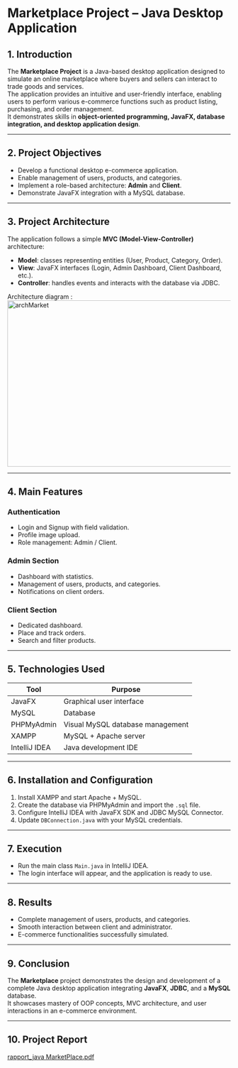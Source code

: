 # Marketplace Project – Java Desktop Application

## 1. Introduction
The **Marketplace Project** is a Java-based desktop application designed to simulate an online marketplace where buyers and sellers can interact to trade goods and services.  
The application provides an intuitive and user-friendly interface, enabling users to perform various e-commerce functions such as product listing, purchasing, and order management.  
It demonstrates skills in **object-oriented programming, JavaFX, database integration, and desktop application design**.

---

## 2. Project Objectives
- Develop a functional desktop e-commerce application.
- Enable management of users, products, and categories.
- Implement a role-based architecture: **Admin** and **Client**.
- Demonstrate JavaFX integration with a MySQL database.

---

## 3. Project Architecture
The application follows a simple **MVC (Model-View-Controller)** architecture:  
- **Model**: classes representing entities (User, Product, Category, Order).  
- **View**: JavaFX interfaces (Login, Admin Dashboard, Client Dashboard, etc.).  
- **Controller**: handles events and interacts with the database via JDBC.  

Architecture diagram :  
<img width="553" height="375" alt="archMarket" src="https://github.com/user-attachments/assets/6d074804-d944-49bd-ac17-a4d90e543db0" />


---

## 4. Main Features

### Authentication
- Login and Signup with field validation.
- Profile image upload.
- Role management: Admin / Client.

### Admin Section
- Dashboard with statistics.
- Management of users, products, and categories.
- Notifications on client orders.

### Client Section
- Dedicated dashboard.
- Place and track orders.
- Search and filter products.

---

##  5. Technologies Used

| Tool           | Purpose                                    |
|----------------|--------------------------------------------|
| JavaFX          | Graphical user interface                   |
| MySQL           | Database                                   |
| PHPMyAdmin      | Visual MySQL database management           |
| XAMPP           | MySQL + Apache server                       |
| IntelliJ IDEA   | Java development IDE                        |

---

##  6. Installation and Configuration
1. Install XAMPP and start Apache + MySQL.
2. Create the database via PHPMyAdmin and import the `.sql` file.
3. Configure IntelliJ IDEA with JavaFX SDK and JDBC MySQL Connector.
4. Update `DBConnection.java` with your MySQL credentials.

---

## 7. Execution
- Run the main class `Main.java` in IntelliJ IDEA.  
- The login interface will appear, and the application is ready to use.

---


## 8. Results
- Complete management of users, products, and categories.
- Smooth interaction between client and administrator.
- E-commerce functionalities successfully simulated.

---

## 9. Conclusion
The **Marketplace** project demonstrates the design and development of a complete Java desktop application integrating **JavaFX**, **JDBC**, and a **MySQL** database.  
It showcases mastery of OOP concepts, MVC architecture, and user interactions in an e-commerce environment.

---
## 10. Project Report
[rapport_java MarketPlace.pdf](https://github.com/user-attachments/files/21772622/rapport_java.MarketPlace.pdf)

